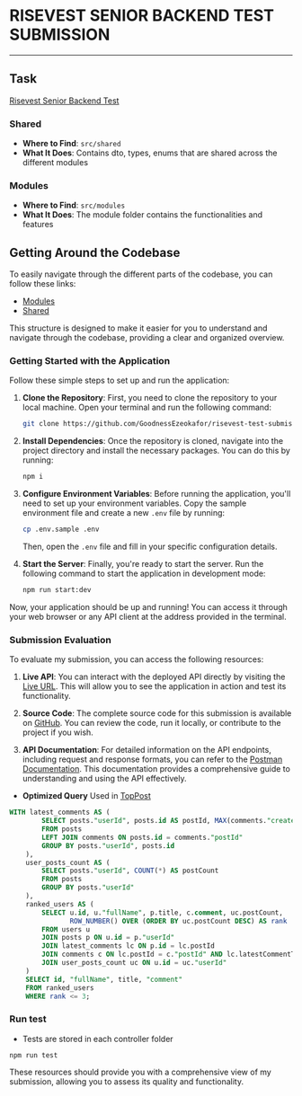 # RISEVEST SENIOR BACKEND TEST SUBMISSION

---

## Task 
[Risevest Senior Backend Test](https://github.com/risevest/senior-backend-test)


### Shared

- **Where to Find**: `src/shared`
- **What It Does**: Contains dto, types, enums that are shared across the different modules

### Modules

- **Where to Find**: `src/modules`
- **What It Does**: The module folder contains the functionalities and features


## Getting Around the Codebase

To easily navigate through the different parts of the codebase, you can follow these links:

- [Modules](src/modules)
- [Shared](src/shared)


This structure is designed to make it easier for you to understand and navigate through the codebase, providing a clear and organized overview.

### Getting Started with the Application

Follow these simple steps to set up and run the application:

1. **Clone the Repository**: First, you need to clone the repository to your local machine. Open your terminal and run the following command:

   ```bash
   git clone https://github.com/GoodnessEzeokafor/risevest-test-submission.git
   ```

2. **Install Dependencies**: Once the repository is cloned, navigate into the project directory and install the necessary packages. You can do this by running:

   ```bash
   npm i
   ```

3. **Configure Environment Variables**: Before running the application, you'll need to set up your environment variables. Copy the sample environment file and create a new `.env` file by running:

   ```bash
   cp .env.sample .env
   ```

   Then, open the `.env` file and fill in your specific configuration details.

4. **Start the Server**: Finally, you're ready to start the server. Run the following command to start the application in development mode:
   ```bash
   npm run start:dev
   ```

Now, your application should be up and running! You can access it through your web browser or any API client at the address provided in the terminal.

### Submission Evaluation

To evaluate my submission, you can access the following resources:

1. **Live API**: You can interact with the deployed API directly by visiting the [Live URL](https://risevest-test-submission-production.up.railway.app). This will allow you to see the application in action and test its functionality.

2. **Source Code**: The complete source code for this submission is available on [GitHub](https://github.com/GoodnessEzeokafor/risevest-test-submission). You can review the code, run it locally, or contribute to the project if you wish.

3. **API Documentation**: For detailed information on the API endpoints, including request and response formats, you can refer to the [Postman Documentation](https://documenter.getpostman.com/view/24047717/2sA2xpU9fv). This documentation provides a comprehensive guide to understanding and using the API effectively.



- **Optimized Query**
  Used in [TopPost](src/services/use-case/post/post.service.ts)

```sql
WITH latest_comments AS (
        SELECT posts."userId", posts.id AS postId, MAX(comments."createdAt") AS latestCommentTime
        FROM posts
        LEFT JOIN comments ON posts.id = comments."postId"
        GROUP BY posts."userId", posts.id
    ),
    user_posts_count AS (
        SELECT posts."userId", COUNT(*) AS postCount
        FROM posts
        GROUP BY posts."userId"
    ),
    ranked_users AS (
        SELECT u.id, u."fullName", p.title, c.comment, uc.postCount,
               ROW_NUMBER() OVER (ORDER BY uc.postCount DESC) AS rank
        FROM users u
        JOIN posts p ON u.id = p."userId"
        JOIN latest_comments lc ON p.id = lc.postId
        JOIN comments c ON lc.postId = c."postId" AND lc.latestCommentTime = c."createdAt"
        JOIN user_posts_count uc ON u.id = uc."userId"
    )
    SELECT id, "fullName", title, "comment"
    FROM ranked_users
    WHERE rank <= 3;
```

### Run test

- Tests are stored in each controller folder

```
npm run test
```

These resources should provide you with a comprehensive view of my submission, allowing you to assess its quality and functionality.

